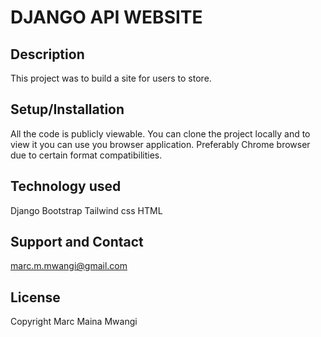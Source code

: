 # DJANGO API WEBSITE
## Description
This project was to build a site for users to store.

## Setup/Installation
All the code is publicly viewable. You can clone the project locally and to view it you can use you browser application. Preferably Chrome browser due to certain format compatibilities.

## Technology used
Django
Bootstrap
Tailwind css
HTML

## Support and Contact
marc.m.mwangi@gmail.com

## License
Copyright Marc Maina Mwangi



